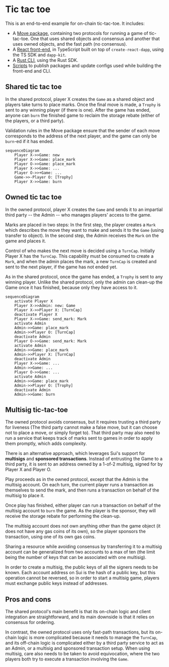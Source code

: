 # Tic tac toe

This is an end-to-end example for on-chain tic-tac-toe. It includes:

- A [Move package](./move), containing two protocols for running a game of
  tic-tac-toe. One that uses shared objects and consensus and another
  that uses owned objects, and the fast path (no consensus).
- A [React front-end](./ui), in TypeScript built on top of
  `create-react-dapp`, using the TS SDK and `dapp-kit`.
- A [Rust CLI](./cli), using the Rust SDK.
- [Scripts](./scripts) to publish packages and update configs used
  while building the front-end and CLI.

## Shared tic tac toe

In the shared protocol, player X creates the `Game` as a shared object
and players take turns to place marks. Once the final move is made, a
`Trophy` is sent to any winning player (if there is one). After the
game has ended, anyone can `burn` the finished game to reclaim the
storage rebate (either of the players, or a third party).

Validation rules in the Move package ensure that the sender of each
move corresponds to the address of the next player, and the game can
only be `burn`-ed if it has ended.

``` mermaid
sequenceDiagram
    Player X->>Game: new
    Player X->>Game: place_mark
    Player O->>Game: place_mark
    Player X->>Game: ...
    Player O->>+Game: ...
    Game->>-Player O: [Trophy]
    Player X->>Game: burn
```

## Owned tic tac toe

In the owned protocol, player X creates the `Game` and sends it to an
impartial third party -- the Admin -- who manages players' access to
the game.

Marks are placed in two steps: In the first step, the player creates a
`Mark` which describes the move they want to make and sends it to the
`Game` (using transfer to object). In the second step, the Admin
receives the `Mark` on the game and places it.

Control of who makes the next move is decided using a `TurnCap`.
Initially Player X has the `TurnCap`. This capability must be consumed
to create a `Mark`, and when the admin places the mark, a new
`TurnCap` is created and sent to the next player, if the game has not
ended yet.

As in the shared protocol, once the game has ended, a `Trophy` is sent
to any winning player. Unlike the shared protocol, only the admin can
clean-up the Game once it has finished, because only they have access
to it.

``` mermaid
sequenceDiagram
    activate Player X
    Player X->>Admin: new: Game
    Player X->>Player X: [TurnCap]
    deactivate Player X
    Player X->>Game: send_mark: Mark
    activate Admin
    Admin->>Game: place_mark
    Admin->>Player O: [TurnCap]
    deactivate Admin
    Player O->>Game: send_mark: Mark
    activate Admin
    Admin->>Game: place_mark
    Admin->>Player X: [TurnCap]
    deactivate Admin
    Player X->>Game: ...
    Admin->>Game: ...
    Player O->>Game: ...
    activate Admin
    Admin->>Game: place_mark
    Admin->>Player O: [Trophy]
    deactivate Admin
    Admin->>Game: burn
```

## Multisig tic-tac-toe

The owned protocol avoids consensus, but it requires trusting a third
party for liveness (The third party cannot make a false move, but it
can choose not to place a move, or simply forget to). That third party
may also need to run a service that keeps track of marks sent to games
in order to apply them promptly, which adds complexity.

There is an alternative approach, which leverages Sui's support for
**multisigs** and **sponsored transactions**. Instead of entrusting
the Game to a third party, it is sent to an address owned by a 1-of-2
multisig, signed for by Player X and Player O.

Play proceeds as in the owned protocol, except that the Admin is the
multisig account. On each turn, the current player runs a transaction
as themselves to send the mark, and then runs a transaction on behalf
of the multisig to place it.

Once play has finished, either player can run a transaction on behalf
of the multisig account to `burn` the game. As the player is the
sponsor, they will receive the storage rebate for performing the
clean-up.

The multisig account does not own anything other than the game object
(it does not have any gas coins of its own), so the player sponsors
the transaction, using one of its own gas coins.

Sharing a resource while avoiding consensus by transferring it to a
multisig account can be generalized from two accounts to a max of ten
(the limit being the number of keys that can be associated with one
multisig).

In order to create a multisig, the public keys of all the signers
needs to be known. Each account address on Sui is the hash of a public
key, but this operation cannot be reversed, so in order to start a
multisig game, players must exchange public keys instead of addresses.

## Pros and cons

The shared protocol's main benefit is that its on-chain logic and
client integration are straightforward, and its main downside is that
it relies on consensus for ordering.

In contrast, the owned protocol uses only fast-path transactions, but
its on-chain logic is more complicated because it needs to manage the
`TurnCap`, and its off-chain logic is complicated either by a third
party service to act as an Admin, or a multisig and sponsored
transaction setup. When using multisig, care also needs to be taken to
avoid equivocation, where the two players both try to execute a
transaction involving the `Game`.
